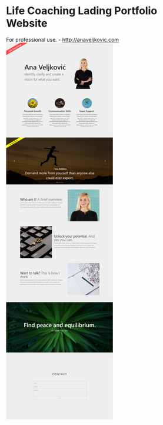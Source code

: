 # Life Coaching Lading Portfolio Website
For professional use. - http://anaveljkovic.com
![Website Preview](./anaveljkoviccap.png)
